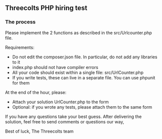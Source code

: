 ## Threecolts PHP hiring test

### The process

Please implement the 2 functions as described in the src/Urlcounter.php file.

Requirements:

- Do not edit the composer.json file. In particular, do not add any libraries to it
- index.php should not have compiler errors
- All your code should exist within a single file: src/UrlCounter.php
- If you write tests, these can live in a separate file. You can use phpunit for them

At the end of the hour, please:

- Attach your solution UrlCounter.php to the form
- Optional: if you wrote any tests, please attach them to the same form

If you have any questions take your best guess. 
After delivering the solution, feel free to send comments or questions our way,

Best of luck,
The Threecolts team